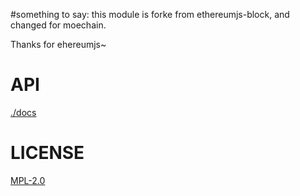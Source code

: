 #something to say:
this module is forke from ethereumjs-block, and changed for moechain.

Thanks for ehereumjs~

# API
[./docs](./docs/index.md)

# LICENSE
[MPL-2.0](https://tldrlegal.com/license/mozilla-public-license-2.0-(mpl-2))
